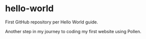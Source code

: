 # hello-world
First GitHub repository per Hello World guide.

Another step in my journey to coding my first website using Pollen.
